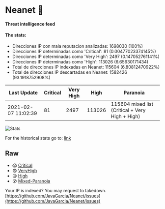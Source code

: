 # Neanet :hocho:
#### Threat intelligence feed
#### The stats:

- Direcciones IP con mala reputacion analizadas: 1698030 (100%)
- Direcciones IP determinadas como 'Critical':  81 (0.00477023374145%)
- Direcciones IP determinadas como 'Very High':  2497 (0.147052761141%)
- Direcciones IP determinadas como 'High':  113026 (6.65630171434)
- Total de direcciones IP indexadas en Neanet:  115604 (6.80812470922%)
- Total de direcciones IP descartadas en Neanet:  1582426 (93.1918752908%)

| Last Update | Critical | Very High | High | Paranoia |
| --- | --- | --- | --- | --- |
| 2021-02-07 11:02:39 | 81 | 2497 | 113026 | 115604 mixed list (Critical + Very High + High)|

![Stats](https://docs.google.com/spreadsheets/d/e/2PACX-1vSnaNMIXVabIpDJjufMlzH7poXnshF3mgd8Is1g9ytUEzVsP5my4Trn8f-xkoLLQ38xpL3HtmUexLo6/pubchart?oid=501124687&format=image)

For the historical stats go to: [link](/stats.csv)
## Raw
- :scream: [Critical](https://raw.githubusercontent.com/JavaGarcia/Neanet/master/blacklists/neanet_critical.txt)
- :fearful: [VeryHigh](https://raw.githubusercontent.com/JavaGarcia/Neanet/master/blacklists/neanet_veryHigh.txtt)
- :frowning: [High](https://raw.githubusercontent.com/JavaGarcia/Neanet/master/blacklists/neanet_high.txt)
- :dizzy_face: [Mixed-Paranoia](https://raw.githubusercontent.com/JavaGarcia/Neanet/master/blacklists/neanet_all.txt)


Your IP is indexed? You may request to takedown. [https://github.com/JavaGarcia/Neanet/issues](https://github.com/JavaGarcia/Neanet/issues)


























































































































































































































































































































































































































































































































































































































































































































































































































































































































































































































































































































































































































































































































































































































































































































































































































































































































































































































































































































































































































































































































































































































































































































































































































































































































































































































































































































































































































































































































































































































































































































































































































































































































































































































































































































































































































































































































































































































































































































































































































































































































































































